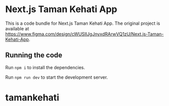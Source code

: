 
  # Next.js Taman Kehati App

  This is a code bundle for Next.js Taman Kehati App. The original project is available at https://www.figma.com/design/cWUSIIJgJnyxdRArwVQ1zU/Next.js-Taman-Kehati-App.

  ## Running the code

  Run `npm i` to install the dependencies.

  Run `npm run dev` to start the development server.
  # tamankehati
